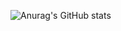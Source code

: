 ![Anurag's GitHub stats](https://github-readme-stats.vercel.app/api?username=yunyinghua&show_icons=true&theme=tokyonight)
